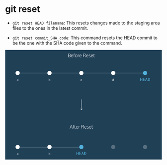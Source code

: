 # git reset

- `git reset HEAD filename`: This resets changes made to the staging area files to the ones
in the latest commit.

- `git reset commit_SHA_code`: This command resets the HEAD commit to be the one with the SHA code
given to the command.

![](git_reset.png)

